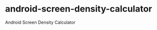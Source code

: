 android-screen-density-calculator
=================================

Android Screen Density Calculator
